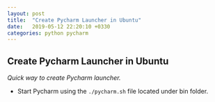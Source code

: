 ```yaml
---
layout: post
title:  "Create Pycharm Launcher in Ubuntu"
date:   2019-05-12 22:20:10 +0330
categories: python pycharm
---
```

## Create Pycharm Launcher in Ubuntu

*Quick way to create Pycharm launcher.*

- Start Pycharm using the `./pycharm.sh` file located under bin folder.
